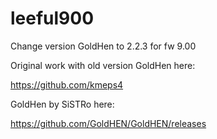 # leeful900
Change version GoldHen to 2.2.3 for fw 9.00

Original work with old version GoldHen here:

https://github.com/kmeps4

GoldHen by SiSTRo here:

https://github.com/GoldHEN/GoldHEN/releases